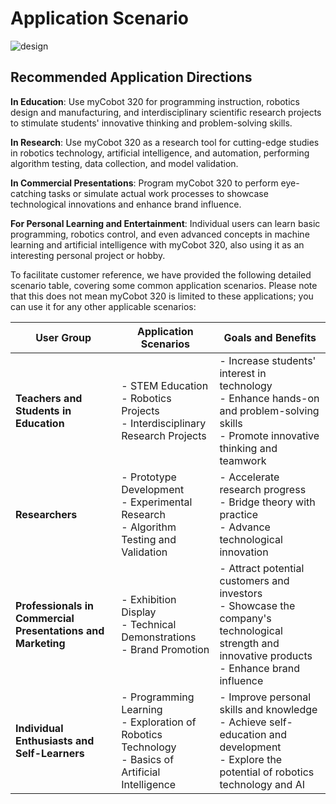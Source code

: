# Application Scenario

<img src="../../resources/1-ProductIntroduction/1-1.1-banner.png" alt="design" />

## Recommended Application Directions

**In Education**: Use myCobot 320 for programming instruction, robotics design and manufacturing, and interdisciplinary scientific research projects to stimulate students' innovative thinking and problem-solving skills.

**In Research**: Use myCobot 320 as a research tool for cutting-edge studies in robotics technology, artificial intelligence, and automation, performing algorithm testing, data collection, and model validation.

**In Commercial Presentations**: Program myCobot 320 to perform eye-catching tasks or simulate actual work processes to showcase technological innovations and enhance brand influence.

**For Personal Learning and Entertainment**: Individual users can learn basic programming, robotics control, and even advanced concepts in machine learning and artificial intelligence with myCobot 320, also using it as an interesting personal project or hobby.

To facilitate customer reference, we have provided the following detailed scenario table, covering some common application scenarios. Please note that this does not mean myCobot 320 is limited to these applications; you can use it for any other applicable scenarios:

| User Group | Application Scenarios | Goals and Benefits |
|------------|-----------------------|--------------------|
| **Teachers and Students in Education** | - STEM Education<br>- Robotics Projects<br>- Interdisciplinary Research Projects | - Increase students' interest in technology<br>- Enhance hands-on and problem-solving skills<br>- Promote innovative thinking and teamwork |
| **Researchers** | - Prototype Development<br>- Experimental Research<br>- Algorithm Testing and Validation | - Accelerate research progress<br>- Bridge theory with practice<br>- Advance technological innovation |
| **Professionals in Commercial Presentations and Marketing** | - Exhibition Display<br>- Technical Demonstrations<br>- Brand Promotion | - Attract potential customers and investors<br>- Showcase the company's technological strength and innovative products<br>- Enhance brand influence |
| **Individual Enthusiasts and Self-Learners** | - Programming Learning<br>- Exploration of Robotics Technology<br>- Basics of Artificial Intelligence | - Improve personal skills and knowledge<br>- Achieve self-education and development<br>- Explore the potential of robotics technology and AI |